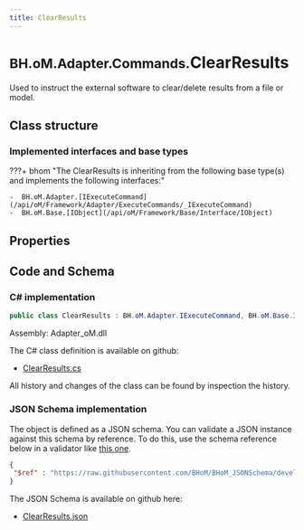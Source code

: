 ```yaml
---
title: ClearResults
---
```


# <small>BH.oM.Adapter.Commands.</small>**ClearResults**

Used to instruct the external software to clear/delete results from a file or model.

## Class structure

### Implemented interfaces and base types

???+ bhom "The ClearResults is inheriting from the following base type(s) and implements the following interfaces:"

    -  BH.oM.Adapter.[IExecuteCommand](/api/oM/Framework/Adapter/ExecuteCommands/_IExecuteCommand)
    -  BH.oM.Base.[IObject](/api/oM/Framework/Base/Interface/IObject)


## Properties

## Code and Schema

### C# implementation

``` C# title="C#"
public class ClearResults : BH.oM.Adapter.IExecuteCommand, BH.oM.Base.IObject
```

Assembly: Adapter_oM.dll

The C# class definition is available on github:

- [ClearResults.cs](https://github.com/BHoM/BHoM_Adapter/blob/develop/Adapter_oM/ExecuteCommands\ClearResults.cs)

All history and changes of the class can be found by inspection the history.
### JSON Schema implementation

The object is defined as a JSON schema. You can validate a JSON instance against this schema by reference. To do this, use the schema reference below in a validator like [this one](https://www.jsonschemavalidator.net/).

``` json title="JSON Schema"
{
 "$ref" : "https://raw.githubusercontent.com/BHoM/BHoM_JSONSchema/develop/Adapter_oM/Commands/ClearResults.json"
}
```

The JSON Schema is available on github here:

- [ClearResults.json](https://github.com/BHoM/BHoM_JSONSchema/blob/develop/Adapter_oM/Commands/ClearResults.json)
